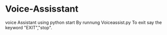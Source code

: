 # Voice-Assisstant
voice Assistant using python
start By runnung Voiceassist.py
To exit say the keyword "EXIT","stop".
